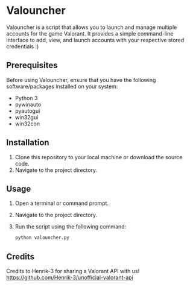 # Valouncher

Valouncher is a script that allows you to launch and manage multiple accounts for the game Valorant. It provides a simple command-line interface to add, view, and launch accounts with your respective stored credentials :)

## Prerequisites

Before using Valouncher, ensure that you have the following software/packages installed on your system:

- Python 3
- pywinauto
- pyautogui
- win32gui
- win32con

## Installation

1. Clone this repository to your local machine or download the source code.
2. Navigate to the project directory.

## Usage

1. Open a terminal or command prompt.
2. Navigate to the project directory.
3. Run the script using the following command:

   ```bash
   python valouncher.py

## Credits

Credits to Henrik-3 for sharing a Valorant API with us!
https://github.com/Henrik-3/unofficial-valorant-api

